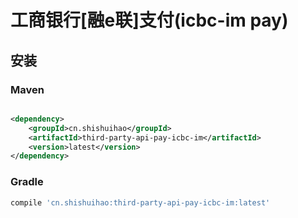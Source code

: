 # 工商银行[融e联]支付(icbc-im pay)

## 安装

### Maven

```xml

<dependency>
    <groupId>cn.shishuihao</groupId>
    <artifactId>third-party-api-pay-icbc-im</artifactId>
    <version>latest</version>
</dependency>
```

### Gradle

```groovy
compile 'cn.shishuihao:third-party-api-pay-icbc-im:latest'
```
